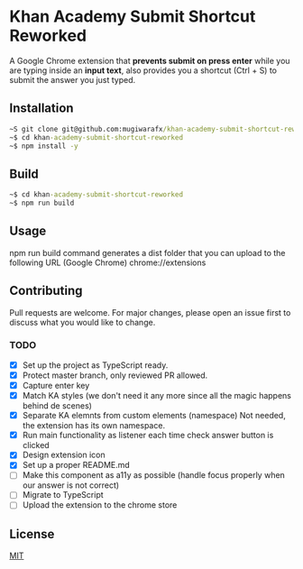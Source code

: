 # Khan Academy Submit Shortcut Reworked 

A Google Chrome extension that **prevents submit on press enter** while you are typing inside an **input text**, also provides you a shortcut (Ctrl + S) to submit the answer you just typed.

## Installation

```cmd
~S git clone git@github.com:mugiwarafx/khan-academy-submit-shortcut-reworked.git
~$ cd khan-academy-submit-shortcut-reworked
~$ npm install -y
```

## Build

```cmd
~$ cd khan-academy-submit-shortcut-reworked
~$ npm run build
```

## Usage
npm run build command generates a dist folder that you can upload to the following URL (Google Chrome) chrome://extensions

## Contributing
Pull requests are welcome. For major changes, please open an issue first to discuss what you would like to change.

### TODO
- [x] Set up the project as TypeScript ready.
- [x] Protect master branch, only reviewed PR allowed.
- [x] Capture enter key
- [x] Match KA styles (we don't need it any more since all the magic happens behind de scenes)
- [x] Separate KA elemnts from custom elements (namespace) Not needed, the extension has its own namespace.
- [x] Run main functionality as listener each time check answer button is clicked 
- [x] Design extension icon
- [x] Set up a proper README.md
- [ ] Make this component as a11y as possible (handle focus properly when our answer is not correct)
- [ ] Migrate to TypeScript
- [ ] Upload the extension to the chrome store

## License
[MIT](https://choosealicense.com/licenses/mit/)
